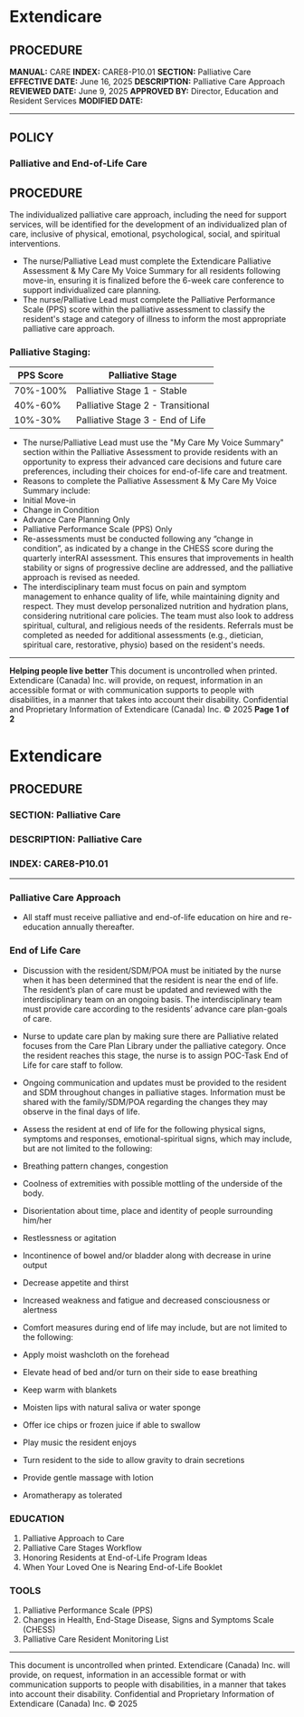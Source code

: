 # Extendicare

## PROCEDURE

**MANUAL:** CARE
**INDEX:** CARE8-P10.01
**SECTION:** Palliative Care
**EFFECTIVE DATE:** June 16, 2025
**DESCRIPTION:** Palliative Care Approach
**REVIEWED DATE:** June 9, 2025
**APPROVED BY:** Director, Education and Resident Services
**MODIFIED DATE:**

----

## POLICY

### Palliative and End-of-Life Care

## PROCEDURE

The individualized palliative care approach, including the need for support services, will be identified for the development of an individualized plan of care, inclusive of physical, emotional, psychological, social, and spiritual interventions.

- The nurse/Palliative Lead must complete the Extendicare Palliative Assessment & My Care My Voice Summary for all residents following move-in, ensuring it is finalized before the 6-week care conference to support individualized care planning.
- The nurse/Palliative Lead must complete the Palliative Performance Scale (PPS) score within the palliative assessment to classify the resident's stage and category of illness to inform the most appropriate palliative care approach.

### Palliative Staging:

| PPS Score     | Palliative Stage          |
|---------------|---------------------------|
| 70%-100%      | Palliative Stage 1 - Stable |
| 40%-60%       | Palliative Stage 2 - Transitional |
| 10%-30%       | Palliative Stage 3 - End of Life |

- The nurse/Palliative Lead must use the "My Care My Voice Summary" section within the Palliative Assessment to provide residents with an opportunity to express their advanced care decisions and future care preferences, including their choices for end-of-life care and treatment.
- Reasons to complete the Palliative Assessment & My Care My Voice Summary include:
- Initial Move-in
- Change in Condition
- Advance Care Planning Only
- Palliative Performance Scale (PPS) Only
- Re-assessments must be conducted following any “change in condition”, as indicated by a change in the CHESS score during the quarterly interRAI assessment. This ensures that improvements in health stability or signs of progressive decline are addressed, and the palliative approach is revised as needed.
- The interdisciplinary team must focus on pain and symptom management to enhance quality of life, while maintaining dignity and respect. They must develop personalized nutrition and hydration plans, considering nutritional care policies. The team must also look to address spiritual, cultural, and religious needs of the residents. Referrals must be completed as needed for additional assessments (e.g., dietician, spiritual care, restorative, physio) based on the resident's needs.

----

**Helping people live better**
This document is uncontrolled when printed.
Extendicare (Canada) Inc. will provide, on request, information in an accessible format or with communication supports to people with disabilities, in a manner that takes into account their disability. Confidential and Proprietary Information of Extendicare (Canada) Inc. © 2025
**Page 1 of 2**

# Extendicare

## PROCEDURE

### SECTION: Palliative Care
### DESCRIPTION: Palliative Care
### INDEX: CARE8-P10.01

----

### Palliative Care Approach

- All staff must receive palliative and end-of-life education on hire and re-education annually thereafter.

### End of Life Care

- Discussion with the resident/SDM/POA must be initiated by the nurse when it has been determined that the resident is near the end of life. The resident’s plan of care must be updated and reviewed with the interdisciplinary team on an ongoing basis. The interdisciplinary team must provide care according to the residents’ advance care plan-goals of care.

- Nurse to update care plan by making sure there are Palliative related focuses from the Care Plan Library under the palliative category. Once the resident reaches this stage, the nurse is to assign POC-Task End of Life for care staff to follow.

- Ongoing communication and updates must be provided to the resident and SDM throughout changes in palliative stages. Information must be shared with the family/SDM/POA regarding the changes they may observe in the final days of life.

- Assess the resident at end of life for the following physical signs, symptoms and responses, emotional-spiritual signs, which may include, but are not limited to the following:
- Breathing pattern changes, congestion
- Coolness of extremities with possible mottling of the underside of the body.
- Disorientation about time, place and identity of people surrounding him/her
- Restlessness or agitation
- Incontinence of bowel and/or bladder along with decrease in urine output
- Decrease appetite and thirst
- Increased weakness and fatigue and decreased consciousness or alertness

- Comfort measures during end of life may include, but are not limited to the following:
- Apply moist washcloth on the forehead
- Elevate head of bed and/or turn on their side to ease breathing
- Keep warm with blankets
- Moisten lips with natural saliva or water sponge
- Offer ice chips or frozen juice if able to swallow
- Play music the resident enjoys
- Turn resident to the side to allow gravity to drain secretions
- Provide gentle massage with lotion
- Aromatherapy as tolerated

### EDUCATION

1. Palliative Approach to Care
2. Palliative Care Stages Workflow
3. Honoring Residents at End-of-Life Program Ideas
4. When Your Loved One is Nearing End-of-Life Booklet

### TOOLS

1. Palliative Performance Scale (PPS)
2. Changes in Health, End-Stage Disease, Signs and Symptoms Scale (CHESS)
3. Palliative Care Resident Monitoring List

----

This document is uncontrolled when printed. Extendicare (Canada) Inc. will provide, on request, information in an accessible format or with communication supports to people with disabilities, in a manner that takes into account their disability. Confidential and Proprietary Information of Extendicare (Canada) Inc. © 2025